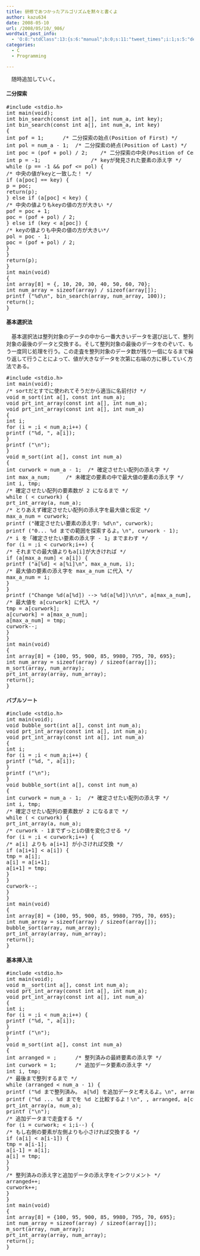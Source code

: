 ```yaml
---
title: 研修であつかったアルゴリズムを黙々と書くよ
author: kazu634
date: 2008-05-10
url: /2008/05/10/_986/
wordtwit_post_info:
  - 'O:8:"stdClass":13:{s:6:"manual";b:0;s:11:"tweet_times";i:1;s:5:"delay";i:0;s:7:"enabled";i:1;s:10:"separation";s:2:"60";s:7:"version";s:3:"3.7";s:14:"tweet_template";b:0;s:6:"status";i:2;s:6:"result";a:0:{}s:13:"tweet_counter";i:2;s:13:"tweet_log_ids";a:1:{i:0;i:3999;}s:9:"hash_tags";a:0:{}s:8:"accounts";a:1:{i:0;s:7:"kazu634";}}'
categories:
  - C
  - Programming

---
```

<div class="section">
<p>
    　随時追加していく。
</p>
  
<h4>
    二分探索
</h4>
  
<pre class="syntax-highlight">
<span class="synPreProc">#include </span><span class="synConstant">&#60;stdio.h&#62;</span>
<span class="synType">int</span> main(<span class="synType">void</span>);
<span class="synType">int</span> bin_search(<span class="synType">const</span> <span class="synType">int</span> a[], <span class="synType">int</span> num_a, <span class="synType">int</span> key);
<span class="synType">int</span> bin_search(<span class="synType">const</span> <span class="synType">int</span> a[], <span class="synType">int</span> num_a, <span class="synType">int</span> key)
{
<span class="synType">int</span> pof = <span class="synConstant">1</span>;		<span class="synComment">/* 二分探索の始点(Position of First) */</span>
<span class="synType">int</span> pol = num_a - <span class="synConstant">1</span>;	<span class="synComment">/* 二分探索の終点(Position of Last) */</span>
<span class="synType">int</span> poc = (pof + pol) / <span class="synConstant">2</span>;	<span class="synComment">/* 二分探索の中央(Position of Center)*/</span>
<span class="synType">int</span> p = -<span class="synConstant">1</span>;                <span class="synComment">/* keyが発見された要素の添え字 */</span>
<span class="synStatement">while</span> (p == -<span class="synConstant">1</span> &#38;&#38; pof &#60;= pol) {
<span class="synComment">/* 中央の値がkeyと一致した！ */</span>
<span class="synStatement">if</span> (a[poc] == key) {
p = poc;
<span class="synStatement">return</span>(p);
} <span class="synStatement">else</span> <span class="synStatement">if</span> (a[poc] &#60; key) {
<span class="synComment">/* 中央の値よりもkeyの値の方が大きい */</span>
pof = poc + <span class="synConstant">1</span>;
poc = (pof + pol) / <span class="synConstant">2</span>;
} <span class="synStatement">else</span> <span class="synStatement">if</span> (key &#60; a[poc]) {
<span class="synComment">/* keyの値よりも中央の値の方が大きい*/</span>
pol = poc - <span class="synConstant">1</span>;
poc = (pof + pol) / <span class="synConstant">2</span>;
}
}
<span class="synStatement">return</span>(p);
}
<span class="synType">int</span> main(<span class="synType">void</span>)
{
<span class="synType">int</span> array[<span class="synConstant">8</span>] = {<span class="synConstant"></span>, <span class="synConstant">10</span>, <span class="synConstant">20</span>, <span class="synConstant">30</span>, <span class="synConstant">40</span>, <span class="synConstant">50</span>, <span class="synConstant">60</span>, <span class="synConstant">70</span>};
<span class="synType">int</span> num_array = <span class="synStatement">sizeof</span>(array) / <span class="synStatement">sizeof</span>(array[<span class="synConstant"></span>]);
printf (<span class="synConstant">&#34;</span><span class="synSpecial">%d\n</span><span class="synConstant">&#34;</span>, bin_search(array, num_array, <span class="synConstant">100</span>));
<span class="synStatement">return</span>(<span class="synConstant"></span>);
}
</pre>
  
<h4>
    基本選択法
</h4>
  
<p>
    　基本選択法は整列対象のデータの中から一番大きいデータを選び出して、整列対象の最後のデータと交換する。そして整列対象の最後のデータをのぞいて、もう一度同じ処理を行う。この走査を整列対象のデータ数が残り一個になるまで繰り返して行うことによって、値が大きなデータを次第に右端の方に移していく方法である。
</p>
  
<pre class="syntax-highlight">
<span class="synPreProc">#include </span><span class="synConstant">&#60;stdio.h&#62;</span>
<span class="synType">int</span> main(<span class="synType">void</span>);
<span class="synComment">/* sortだとすでに使われてそうだから適当に名前付け */</span>
<span class="synType">void</span> m_sort(<span class="synType">int</span> a[], <span class="synType">const</span> <span class="synType">int</span> num_a);
<span class="synType">void</span> prt_int_array(<span class="synType">const</span> <span class="synType">int</span> a[], <span class="synType">int</span> num_a);
<span class="synType">void</span> prt_int_array(<span class="synType">const</span> <span class="synType">int</span> a[], <span class="synType">int</span> num_a)
{
<span class="synType">int</span> i;
<span class="synStatement">for</span> (i = <span class="synConstant"></span>;i &#60; num_a;i++) {
printf (<span class="synConstant">&#34;</span><span class="synSpecial">%d</span><span class="synConstant">, &#34;</span>, a[i]);
}
printf (<span class="synConstant">&#34;</span><span class="synSpecial">\n</span><span class="synConstant">&#34;</span>);
}
<span class="synType">void</span> m_sort(<span class="synType">int</span> a[], <span class="synType">const</span> <span class="synType">int</span> num_a)
{
<span class="synType">int</span> curwork = num_a - <span class="synConstant">1</span>;	<span class="synComment">/* 確定させたい配列の添え字 */</span>
<span class="synType">int</span> max_a_num;		<span class="synComment">/* 未確定の要素の中で最大値の要素の添え字 */</span>
<span class="synType">int</span> i, tmp;
<span class="synComment">/* 確定させたい配列の要素数が 2 になるまで */</span>
<span class="synStatement">while</span> (<span class="synConstant"></span> &#60; curwork) {
prt_int_array(a, num_a);
<span class="synComment">/* とりあえず確定させたい配列の添え字を最大値と仮定 */</span>
max_a_num = curwork;
printf (<span class="synConstant">&#34;確定させたい要素の添え字: </span><span class="synSpecial">%d\n</span><span class="synConstant">&#34;</span>, curwork);
printf (<span class="synConstant">&#34;0... </span><span class="synSpecial">%d</span><span class="synConstant"> までの範囲を探索するよ。</span><span class="synSpecial">\n</span><span class="synConstant">&#34;</span>, curwork - <span class="synConstant">1</span>);
<span class="synComment">/* i を「確定させたい要素の添え字 - 1」までまわす */</span>
<span class="synStatement">for</span> (i = <span class="synConstant"></span>;i &#60; curwork;i++) {
<span class="synComment">/* それまでの最大値よりもa[i]が大きければ */</span>
<span class="synStatement">if</span> (a[max_a_num] &#60; a[i]) {
printf (<span class="synConstant">&#34;a[</span><span class="synSpecial">%d</span><span class="synConstant">] &#60; a[</span><span class="synSpecial">%i</span><span class="synConstant">]</span><span class="synSpecial">\n</span><span class="synConstant">&#34;</span>, max_a_num, i);
<span class="synComment">/* 最大値の要素の添え字を max_a_num に代入 */</span>
max_a_num = i;
}
}
printf (<span class="synConstant">&#34;Change </span><span class="synSpecial">%d</span><span class="synConstant">(a[</span><span class="synSpecial">%d</span><span class="synConstant">]) --&#62; </span><span class="synSpecial">%d</span><span class="synConstant">(a[</span><span class="synSpecial">%d</span><span class="synConstant">])</span><span class="synSpecial">\n\n</span><span class="synConstant">&#34;</span>, a[max_a_num], max_a_num, a[curwork], curwork);
<span class="synComment">/* 最大値を a[curwork] に代入 */</span>
tmp = a[curwork];
a[curwork] = a[max_a_num];
a[max_a_num] = tmp;
curwork--;
}
}
<span class="synType">int</span> main(<span class="synType">void</span>)
{
<span class="synType">int</span> array[<span class="synConstant">8</span>] = {<span class="synConstant">100</span>, <span class="synConstant">95</span>, <span class="synConstant">900</span>, <span class="synConstant">85</span>, <span class="synConstant">9980</span>, <span class="synConstant">795</span>, <span class="synConstant">70</span>, <span class="synConstant">695</span>};
<span class="synType">int</span> num_array = <span class="synStatement">sizeof</span>(array) / <span class="synStatement">sizeof</span>(array[<span class="synConstant"></span>]);
m_sort(array, num_array);
prt_int_array(array, num_array);
<span class="synStatement">return</span>(<span class="synConstant"></span>);
}
</pre>
  
<h4>
    バブルソート
</h4>
  
<pre class="syntax-highlight">
<span class="synPreProc">#include </span><span class="synConstant">&#60;stdio.h&#62;</span>
<span class="synType">int</span> main(<span class="synType">void</span>);
<span class="synType">void</span> bubble_sort(<span class="synType">int</span> a[], <span class="synType">const</span> <span class="synType">int</span> num_a);
<span class="synType">void</span> prt_int_array(<span class="synType">const</span> <span class="synType">int</span> a[], <span class="synType">int</span> num_a);
<span class="synType">void</span> prt_int_array(<span class="synType">const</span> <span class="synType">int</span> a[], <span class="synType">int</span> num_a)
{
<span class="synType">int</span> i;
<span class="synStatement">for</span> (i = <span class="synConstant"></span>;i &#60; num_a;i++) {
printf (<span class="synConstant">&#34;</span><span class="synSpecial">%d</span><span class="synConstant">, &#34;</span>, a[i]);
}
printf (<span class="synConstant">&#34;</span><span class="synSpecial">\n</span><span class="synConstant">&#34;</span>);
}
<span class="synType">void</span> bubble_sort(<span class="synType">int</span> a[], <span class="synType">const</span> <span class="synType">int</span> num_a)
{
<span class="synType">int</span> curwork = num_a - <span class="synConstant">1</span>;	<span class="synComment">/* 確定させたい配列の添え字 */</span>
<span class="synType">int</span> i, tmp;
<span class="synComment">/* 確定させたい配列の要素数が 2 になるまで */</span>
<span class="synStatement">while</span> (<span class="synConstant"></span> &#60; curwork) {
prt_int_array(a, num_a);
<span class="synComment">/* curwork - 1までずっとiの値を変化させる */</span>
<span class="synStatement">for</span> (i = <span class="synConstant"></span>;i &#60; curwork;i++) {
<span class="synComment">/* a[i] よりも a[i+1] が小さければ交換 */</span>
<span class="synStatement">if</span> (a[i+<span class="synConstant">1</span>] &#60; a[i]) {
tmp = a[i];
a[i] = a[i+<span class="synConstant">1</span>];
a[i+<span class="synConstant">1</span>] = tmp;
}
}
curwork--;
}
}
<span class="synType">int</span> main(<span class="synType">void</span>)
{
<span class="synType">int</span> array[<span class="synConstant">8</span>] = {<span class="synConstant">100</span>, <span class="synConstant">95</span>, <span class="synConstant">900</span>, <span class="synConstant">85</span>, <span class="synConstant">9980</span>, <span class="synConstant">795</span>, <span class="synConstant">70</span>, <span class="synConstant">695</span>};
<span class="synType">int</span> num_array = <span class="synStatement">sizeof</span>(array) / <span class="synStatement">sizeof</span>(array[<span class="synConstant"></span>]);
bubble_sort(array, num_array);
prt_int_array(array, num_array);
<span class="synStatement">return</span>(<span class="synConstant"></span>);
}
</pre>
  
<h4>
    基本挿入法
</h4>
  
<pre class="syntax-highlight">
<span class="synPreProc">#include </span><span class="synConstant">&#60;stdio.h&#62;</span>
<span class="synType">int</span> main(<span class="synType">void</span>);
<span class="synType">void</span> m__sort(<span class="synType">int</span> a[], <span class="synType">const</span> <span class="synType">int</span> num_a);
<span class="synType">void</span> prt_int_array(<span class="synType">const</span> <span class="synType">int</span> a[], <span class="synType">int</span> num_a);
<span class="synType">void</span> prt_int_array(<span class="synType">const</span> <span class="synType">int</span> a[], <span class="synType">int</span> num_a)
{
<span class="synType">int</span> i;
<span class="synStatement">for</span> (i = <span class="synConstant"></span>;i &#60; num_a;i++) {
printf (<span class="synConstant">&#34;</span><span class="synSpecial">%d</span><span class="synConstant">, &#34;</span>, a[i]);
}
printf (<span class="synConstant">&#34;</span><span class="synSpecial">\n</span><span class="synConstant">&#34;</span>);
}
<span class="synType">void</span> m_sort(<span class="synType">int</span> a[], <span class="synType">const</span> <span class="synType">int</span> num_a)
{
<span class="synType">int</span> arranged = <span class="synConstant"></span>;		<span class="synComment">/* 整列済みの最終要素の添え字 */</span>
<span class="synType">int</span> curwork = <span class="synConstant">1</span>;		<span class="synComment">/* 追加データ要素の添え字 */</span>
<span class="synType">int</span> i, tmp;
<span class="synComment">/* 最後まで整列するまで */</span>
<span class="synStatement">while</span> (arranged &#60; num_a - <span class="synConstant">1</span>) {
printf (<span class="synConstant">&#34;</span><span class="synSpecial">%d</span><span class="synConstant"> まで整列済み。 a[</span><span class="synSpecial">%d</span><span class="synConstant">] を追加データと考えるよ。</span><span class="synSpecial">\n</span><span class="synConstant">&#34;</span>, arranged, curwork);
printf (<span class="synConstant">&#34;</span><span class="synSpecial">%d</span><span class="synConstant"> ... </span><span class="synSpecial">%d</span><span class="synConstant"> までを </span><span class="synSpecial">%d</span><span class="synConstant"> と比較するよ！</span><span class="synSpecial">\n</span><span class="synConstant">&#34;</span>, <span class="synConstant"></span>, arranged, a[curwork]);
prt_int_array(a, num_a);
printf (<span class="synConstant">&#34;</span><span class="synSpecial">\n</span><span class="synConstant">&#34;</span>);
<span class="synComment">/* 追加データまで走査する */</span>
<span class="synStatement">for</span> (i = curwork;<span class="synConstant"></span> &#60; i;i--) {
<span class="synComment">/* もし右側の要素が左側よりも小さければ交換する */</span>
<span class="synStatement">if</span> (a[i] &#60; a[i-<span class="synConstant">1</span>]) {
tmp = a[i-<span class="synConstant">1</span>];
a[i-<span class="synConstant">1</span>] = a[i];
a[i] = tmp;
}
}
<span class="synComment">/* 整列済みの添え字と追加データの添え字をインクリメント */</span>
arranged++;
curwork++;
}
}
<span class="synType">int</span> main(<span class="synType">void</span>)
{
<span class="synType">int</span> array[<span class="synConstant">8</span>] = {<span class="synConstant">100</span>, <span class="synConstant">95</span>, <span class="synConstant">900</span>, <span class="synConstant">85</span>, <span class="synConstant">9980</span>, <span class="synConstant">795</span>, <span class="synConstant">70</span>, <span class="synConstant">695</span>};
<span class="synType">int</span> num_array = <span class="synStatement">sizeof</span>(array) / <span class="synStatement">sizeof</span>(array[<span class="synConstant"></span>]);
m_sort(array, num_array);
prt_int_array(array, num_array);
<span class="synStatement">return</span>(<span class="synConstant"></span>);
}
</pre>
</div>